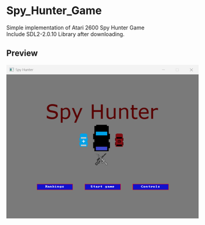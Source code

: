 # Spy_Hunter_Game
Simple implementation of Atari 2600 Spy Hunter Game  
Include SDL2-2.0.10 Library after downloading.
## Preview
![Preview](ScreenshotsFromGame/start.png)
